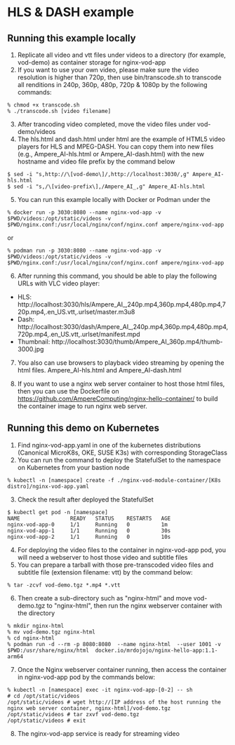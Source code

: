 # HLS & DASH example

## Running this example locally

1. Replicate all video and vtt files under videos to a directory (for example, vod-demo) as container storage for nginx-vod-app
2. If you want to use your own video, please make sure the video resolution is higher than 720p, then use bin/transcode.sh to transcode all renditions in 240p, 360p, 480p, 720p & 1080p by the following commands:
```
% chmod +x transcode.sh 
% ./transcode.sh [video filename] 
```
3. After trancoding video completed, move the video files under vod-demo/videos 
4. The hls.html and dash.html under html are the example of HTML5 video players for HLS and MPEG-DASH. 
You can copy them into new files (e.g., Ampere_AI-hls.html or Ampere_AI-dash.html) with the new hostname and video file prefix by the command below 
```
$ sed -i "s,http://\[vod-demo\]/,http://localhost:3030/,g" Ampere_AI-hls.html
$ sed -i "s,/\[video-prefix\],/Ampere_AI_,g" Ampere_AI-hls.html
```
5. You can run this example locally with Docker or Podman under the 

```
% docker run -p 3030:8080 --name nginx-vod-app -v $PWD/videos:/opt/static/videos -v $PWD/nginx.conf:/usr/local/nginx/conf/nginx.conf ampere/nginx-vod-app
```
or
```
% podman run -p 3030:8080 --name nginx-vod-app -v $PWD/videos:/opt/static/videos -v $PWD/nginx.conf:/usr/local/nginx/conf/nginx.conf ampere/nginx-vod-app
```

6. After running this command, you should be able to play the following URLs with VLC video player:

- HLS: http://localhost:3030/hls/Ampere_AI_,240p.mp4,360p.mp4,480p.mp4,720p.mp4,.en_US.vtt,.urlset/master.m3u8
- Dash: http://localhost:3030/dash/Ampere_AI_,240p.mp4,360p.mp4,480p.mp4,720p.mp4,.en_US.vtt,.urlset/manifest.mpd
- Thumbnail: http://localhost:3030/thumb/Ampere_AI_360p.mp4/thumb-3000.jpg

7. You also can use browsers to playback video streaming by opening the html files. Ampere_AI-hls.html and Ampere_AI-dash.html

8. If you want to use a nginx web server container to host those html files, then you can use the Dockerfile on https://github.com/AmpereComputing/nginx-hello-container/ to build the container image to run nginx web server.

## Running this demo on Kubernetes
1. Find nginx-vod-app.yaml in one of the kubernetes distributions (Canonical MicroK8s, OKE, SUSE K3s) with corresponding StorageClass
2. You can run the command to deploy the StatefulSet to the namespace on Kubernetes from your bastion node
```
% kubectl -n [namespace] create -f ./nginx-vod-module-container/[K8s distro]/nginx-vod-app.yaml
```
3. Check the result after deployed the StatefulSet 
```
$ kubectl get pod -n [namespace]
NAME                READY   STATUS    RESTARTS   AGE
nginx-vod-app-0     1/1     Running   0          1m
nginx-vod-app-1     1/1     Running   0          30s
nginx-vod-app-2     1/1     Running   0          10s
```
4. For deploying the video files to the container in nginx-vod-app pod, you will need a webserver to host those video and subtitle files
5. You can prepare a tarball with those pre-transcoded video files and subtitle file (extension filename: vtt) by the command below:
```
% tar -zcvf vod-demo.tgz *.mp4 *.vtt
```
6. Then create a sub-directory such as "nginx-html" and move vod-demo.tgz to "nginx-html", then run the nginx webserver container with the directory
```
% mkdir nginx-html
% mv vod-demo.tgz nginx-html
% cd nginx-html
% podman run -d --rm -p 8080:8080  --name nginx-html  --user 1001 -v $PWD:/usr/share/nginx/html  docker.io/mrdojojo/nginx-hello-app:1.1-arm64
```
7. Once the Nginx webserver container running, then access the container in nginx-vod-app pod by the commands below:
```
% kubectl -n [namespace] exec -it nginx-vod-app-[0-2] -- sh
# cd /opt/static/videos
/opt/static/videos # wget http://[IP address of the host running the nginx web server container, nginx-html]/vod-demo.tgz
/opt/static/videos # tar zxvf vod-demo.tgz
/opt/static/videos # exit
```
8. The nginx-vod-app service is ready for streaming video
